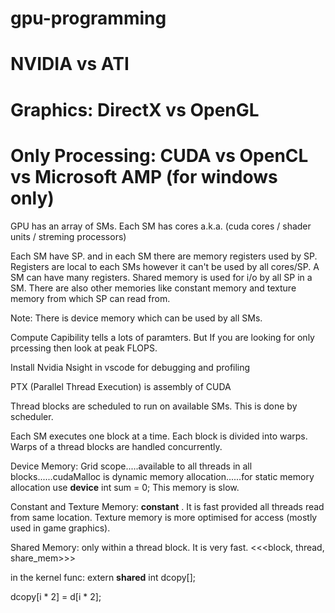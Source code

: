 # gpu-programming

# NVIDIA vs ATI

# Graphics: DirectX vs OpenGL

# Only Processing: CUDA vs OpenCL vs Microsoft AMP (for windows only)

GPU has an array of SMs. Each SM has cores a.k.a. (cuda cores / shader units / streming processors)

Each SM have SP. and in each SM there are memory registers used by SP. Registers are local to each SMs however it can't be used by all cores/SP. A SM can have many registers. Shared memory is used for i/o by all SP in a SM. There are also other memories like constant memory and texture memory from which SP can read from.

Note: There is device memory which can be used by all SMs.

Compute Capibility tells a lots of paramters. But If you are looking for only prcessing then look at peak FLOPS.

Install Nvidia Nsight in vscode for debugging and profiling

PTX (Parallel Thread Execution) is assembly of CUDA

Thread blocks are scheduled to run on available SMs. This is done by scheduler.

Each SM executes one block at a time. Each block is divided into warps. Warps of a thread blocks are handled concurrently. 

Device Memory: Grid scope.....available to all threads in all blocks......cudaMalloc is dynamic memory allocation......for static memory allocation use __device__ int sum = 0; This memory is slow.

Constant and Texture Memory: __constant__ . It is fast provided all threads read from same location. Texture memory is more optimised for access (mostly used in game graphics).

Shared Memory: only within a thread block. It is very fast. <<<block, thread, share_mem>>>

in the kernel func: extern __shared__ int dcopy[];

dcopy[i * 2] = d[i * 2];
